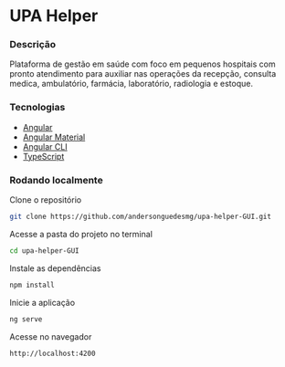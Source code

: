# UPA Helper

### Descrição

Plataforma de gestão em saúde com foco em pequenos hospitais com pronto atendimento para auxiliar nas operações da recepção, consulta medica, ambulatório, farmácia, laboratório, radiologia e estoque.

### Tecnologias

- [Angular](https://angular.io/)
- [Angular Material](https://material.angular.io/)
- [Angular CLI](https://github.com/angular/angular-cli)
- [TypeScript](https://www.typescriptlang.org/)

### Rodando localmente

Clone o repositório

```bash
git clone https://github.com/andersonguedesmg/upa-helper-GUI.git
```

Acesse a pasta do projeto no terminal

```bash
cd upa-helper-GUI
```

Instale as dependências

```bash
npm install
```

Inicie a aplicação

```bash
ng serve
```

Acesse no navegador

```bash
http://localhost:4200
```
